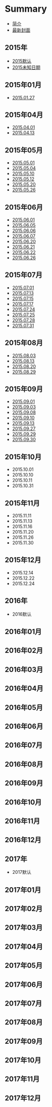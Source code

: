 # Summary

* [简介](README.md)
* [最新封面](today.md)

## 2015年

* [2015默认](2015nian/2015mo-ren.md)
* [2015未知日期](2015nian/2015wei-zhi-ri-qi.md)

## 2015年01月

* [2015.01.27](2015nian-01-yue/20150127.md)

## 2015年04月

* [2015.04.01](2015nian-04-yue/20150401.md)
* [2015.04.13](2015nian-04-yue/20150413.md)

## 2015年05月

* [2015.05.01](2015nian-05-yue/20150501.md)
* [2015.05.04](2015nian-05-yue/20150504.md)
* [2015.05.10](2015nian-05-yue/20150510.md)
* [2015.05.12](2015nian-05-yue/20150512.md)
* [2015.05.20](2015nian-05-yue/20150520.md)
* [2015.05.26](2015nian-05-yue/20150526.md)

## 2015年06月

* [2015.06.01](2015nian-06-yue/20150601.md)
* [2015.06.05](2015nian-06-yue/20150605.md)
* [2015.06.06](2015nian-06-yue/20150606.md)
* [2015.06.07](2015nian-06-yue/20150607.md)
* [2015.06.20](2015nian-06-yue/20150620.md)
* [2015.06.21](2015nian-06-yue/20150621.md)
* [2015.06.22](2015nian-06-yue/20150622.md)
* [2015.06.26](2015nian-06-yue/20150626.md)

## 2015年07月

* [2015.07.01](2015nian-07-yue/20150701.md)
* [2015.07.13](2015nian-07-yue/20150713.md)
* [2015.07.15](2015nian-07-yue/20150715.md)
* [2015.07.17](2015nian-07-yue/20150717.md)
* [2015.07.24](2015nian-07-yue/20150724.md)
* [2015.07.25](2015nian-07-yue/20150725.md)
* [2015.07.28](2015nian-07-yue/20150728.md)
* [2015.07.31](2015nian-07-yue/20150731.md)

## 2015年08月

* [2015.08.03](2015nian-08-yue/20150803.md)
* [2015.08.13](2015nian-08-yue/20150813.md)
* [2015.08.20](2015nian-08-yue/20150820.md)
* [2015.08.29](2015nian-08-yue/20150829.md)

## 2015年09月

* [2015.09.01](2015nian-09-yue/20150901.md)
* [2015.09.03](2015nian-09-yue/20150903.md)
* [2015.09.08](2015nian-09-yue/20150908.md)
* [2015.09.10](2015nian-09-yue/20150910.md)
* [2015.09.13](2015nian-09-yue/20150913.md)
* [2015.09.27](2015nian-09-yue/20150927.md)
* [2015.09.29](2015nian-09-yue/20150929.md)
* [2015.09.30](2015nian-09-yue/20150930.md)

## 2015年10月

* 2015.10.01
* 2015.10.10
* 2015.10.11
* 2015.10.31

## 2015年11月

* 2015.11.11
* 2015.11.13
* 2015.11.16
* 2015.11.20
* 2015.11.26
* 2015.11.30

## 2015年12月

* 2015.12.14
* 2015.12.22
* 2015.12.24

## 2016年

* 2016默认

## 2016年01月

## 2016年02月

## 2016年03月

## 2016年04月

## 2016年05月

## 2016年06月

## 2016年07月

## 2016年08月

## 2016年09月

## 2016年10月

## 2016年11月

## 2016年12月

## 2017年

* 2017默认

## 2017年01月

## 2017年02月

## 2017年03月

## 2017年04月

## 2017年05月

## 2017年06月

## 2017年07月

## 2017年08月

## 2017年09月

## 2017年10月

## 2017年11月

## 2017年12月

